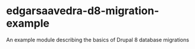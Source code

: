 # edgarsaavedra-d8-migration-example
An example module describing the basics of Drupal 8 database migrations
